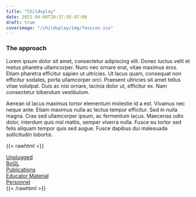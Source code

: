 ```yaml
---
title: "Childsplay"
date: 2021-04-06T20:37:58-07:00
draft: true
coverimage: "/childsplay/img/favicon.ico"
---
```


### The approach
Lorem ipsum dolor sit amet, consectetur adipiscing elit. Donec luctus velit et metus pharetra
ullamcorper. Nunc nec ornare erat, vitae maximus eros. Etiam pharetra efficitur sapien ut
ultricies. Ut lacus quam, consequat non efficitur sodales, porta ullamcorper orci. Praesent
ultricies sit amet tellus vitae volutpat. Duis ac nisi ornare, lacinia dolor ut, efficitur ex. Nam
consectetur bibendum vestibulum.

Aenean id lacus maximus tortor elementum molestie id a est. Vivamus nec neque ante. Etiam
maximus nulla ac lectus tempor efficitur. Sed in nulla magna. Cras sed ullamcorper ipsum, ac
fermentum lacus. Maecenas odio dolor, interdum quis nisl mattis, semper viverra nulla. Fusce
eu tortor sed felis aliquam tempor quis sed augue. Fusce dapibus dui malesuada sollicitudin
lobortis.

<!-- Large buttons at bottom of bage/supplemental nav bar -->
{{< rawhtml >}}
    <!-- top  -->
    <div class="container-fluid">
      <div class="row justify-content-center">
        <!-- a card  -->
        <div class="col-sm-6 col-lg-3 nav-btn">
            <div class="d-flex justify-content-center">
              <a href="./unplugged" class="btn btn-primary btn-lg btn-nav" role="button">Unplugged</a>
            </div>
        </div>
        <!-- a card  -->
        <div class="col-sm-6 col-lg-3 nav-btn">
            <div class="d-flex justify-content-center">
              <!-- <button type="button" class="btn btn-primary btn-lg btn-nav">BoGL</button> -->
              <a href="./bogl" class="btn btn-primary btn-lg btn-nav" role="button">BoGL</a>
            </div>
        </div>
        <!-- a card  -->
        <!-- <div class="col-sm-6 col-lg-3 nav-btn">
            <div class="d-flex justify-content-center"> -->
              <!-- <button type="button" class="btn btn-primary btn-lg btn-nav">Modules</button> -->
              <!-- <a href="./modules" class="btn btn-primary btn-lg btn-nav" role="button">Unplugged</a>
            </div> -->
        </div>
      </div>
    </div>
    <!-- bottom  -->
    <div class="container-fluid">
      <div class="row justify-content-center">
        <!-- a card  -->
        <div class="col-sm-6 col-lg-3 nav-btn">
            <div class="d-flex justify-content-center">
              <!-- <button type="button" class="btn btn-primary btn-lg btn-nav">Educator Material</button> -->
              <a href="./publications" class="btn btn-primary btn-lg btn-nav" role="button">Publications</a>
            </div>
        </div>
        <!-- a card  -->
        <div class="col-sm-6 col-lg-3 nav-btn">
            <div class="d-flex justify-content-center">
              <!-- <button type="button" class="btn btn-primary btn-lg btn-nav">Publications</button> -->
              <a href="./educatormaterial" class="btn btn-primary btn-lg btn-nav" role="button">Educator Material</a>
            </div>
        </div>
        <!-- a card  -->
        <div class="col-sm-6 col-lg-3 nav-btn">
            <div class="d-flex justify-content-center">
              <!-- <button type="button" class="btn btn-primary btn-lg btn-nav">Personel</button> -->
              <a href="./personnel" class="btn btn-primary btn-lg btn-nav" role="button">Personnel</a>
            </div>
        </div>
      </div>
    </div>
{{< /rawhtml >}}
